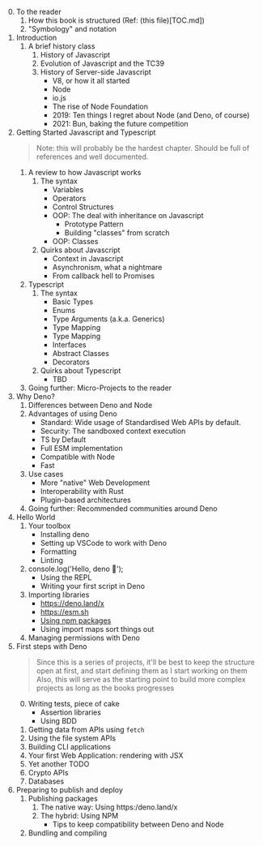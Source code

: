 0. To the reader
    1. How this book is structured (Ref: (this file)[TOC.md])
    2. "Symbology" and notation
1. Introduction
    1. A brief history class
        1. History of Javascript
        2. Evolution of Javascript and the TC39
        3. History of Server-side Javascript
            - V8, or how it all started
            - Node
            - io.js
            - The rise of Node Foundation
            - 2019: Ten things I regret about Node (and Deno, of course)
            - 2021: Bun, baking the future competition
2. Getting Started Javascript and Typescript
    >  Note: this will probably be the hardest chapter. Should be full of references and well documented.
    1. A review to how Javascript works
        1. The syntax
            - Variables
            - Operators
            - Control Structures
            - OOP: The deal with inheritance on Javascript
                * Prototype Pattern
                * Building "classes" from scratch
            - OOP: Classes
        2. Quirks about Javascript
            - Context in Javascript
            - Asynchronism, what a nightmare
            - From callback hell to Promises
    2. Typescript
        1. The syntax
            - Basic Types
            - Enums
            - Type Arguments (a.k.a. Generics)
            - Type Mapping
            - Type Mapping
            - Interfaces
            - Abstract Classes
            - Decorators
        2. Quirks about Typescript
            - TBD
    3. Going further: Micro-Projects to the reader
3. Why Deno?
    1. Differences between Deno and Node
    2. Advantages of using Deno
        - Standard: Wide usage of Standardised Web APIs by default.
        - Security: The sandboxed context execution
        - TS by Default
        - Full ESM implementation
        - Compatible with Node
        - Fast
    3. Use cases
        - More "native" Web Development
        - Interoperability with Rust
        - Plugin-based architectures
    4. Going further: Recommended communities around Deno
4. Hello World
    1. Your toolbox
        - Installing deno
        - Setting up VSCode to work with Deno
        - Formatting
        - Linting
    2. console.log('Hello, deno 🦕');
        - Using the REPL
        - Writing your first script in Deno
    3. Importing libraries
        - https://deno.land/x
        - https://esm.sh
        - [Using npm packages](4.3-importing-libraries/using-npm-packages/README.md)
        - Using import maps sort things out
    4. Managing permissions with Deno
5. First steps with Deno
    > Since this is a series of projects, it'll be best to keep the structure open at first, and start defining them as I start working on them
    > Also, this will serve as the starting point to build more complex projects as long as the books progresses
    0. Writing tests, piece of cake
        - Assertion libraries
        - Using BDD
    1. Getting data from APIs using `fetch`
    2. Using the file system APIs
    3. Building CLI applications
    4. Your first Web Application: rendering with JSX
    5. Yet another TODO
    5. Crypto APIs
    6. Databases
6. Preparing to publish and deploy
    1. Publishing packages
        1. The native way: Using https:/deno.land/x
        2. The hybrid: Using NPM
            - Tips to keep compatibility between Deno and Node
    2. Bundling and compiling